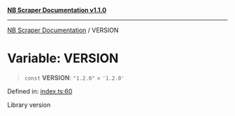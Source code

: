 [**NB Scraper Documentation v1.1.0**](../README.md)

***

[NB Scraper Documentation](../globals.md) / VERSION

# Variable: VERSION

> `const` **VERSION**: `"1.2.0"` = `'1.2.0'`

Defined in: [index.ts:60](https://github.com/Chakszzz/NB-Scraper/blob/06c561b9f0d22405d402fc768994dc101fb84509/app/index.ts#L60)

Library version
